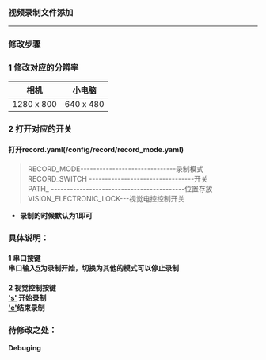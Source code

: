### 视频录制文件添加
------------------------------------

### 修改步骤
### 1 修改对应的分辨率
| 相机 | 小电脑 |
|   ---   |    ---      |
| 1280 x 800 | 640 x 480|

### 2 打开对应的开关
#### 打开record.yaml(/config/record/record_mode.yaml)
>RECORD_MODE------------------------------录制模式<br>
>RECORD_SWITCH ---------------------------------开关<br>
>PATH_ ------------------------------------------位置存放<br>
>VISION_ELECTRONIC_LOCK---视觉电控控制开关<br>

* **录制的时候默认为1即可**
### **具体说明**：
#### 1 串口按键<br> 串口输入<u>5</u>为录制开始，切换为其他的模式可以停止录制
#### 2 视觉控制按键<br><u>'s'</u> 开始录制 <br><u>'e'</u>结束录制 


### **待修改之处**：
**Debuging**
